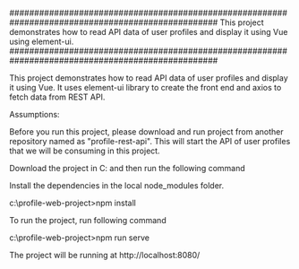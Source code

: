 ##################################################################################################
This project demonstrates how to read API data of user profiles and display it using Vue 
using element-ui.
##################################################################################################


This project demonstrates how to read API data of user profiles and display it using Vue. 
It uses element-ui library to create the front end and axios to fetch data from REST API.

Assumptions:

Before you run this project, please download and run project from another repository named as "profile-rest-api".
This will start the API of user profiles that we will be consuming in this project.

Download the project in C: and then run  the following command

Install the dependencies in the local node_modules folder. 

c:\profile-web-project>npm install

To run the project, run following command

c:\profile-web-project>npm run serve

The project will be running at http://localhost:8080/